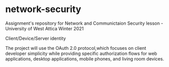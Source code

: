 # network-security
Assignment's repository for Network and Communictaion Security lesson - University of West Attica Winter 2021

Client/Device/Server identity

The project will use the OAuth 2.0 protocol,which focuses on client developer simplicity while providing specific authorization flows for web applications, desktop applications, mobile phones, and living room devices.
